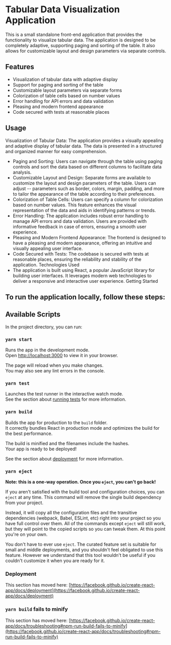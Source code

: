 

# Tabular Data Visualization Application

This is a small standalone front-end application that provides the functionality to visualize tabular data. The application is designed to be completely adaptive, supporting paging and sorting of the table. It also allows for customizable layout and design parameters via separate controls.


## Features

- Visualization of tabular data with adaptive display
- Support for paging and sorting of the table
- Customizable layout parameters via separate forms
- Colorization of table cells based on number values
- Error handling for API errors and data validation
- Pleasing and modern frontend appearance
- Code secured with tests at reasonable places


## Usage
Visualization of Tabular Data: The application provides a visually appealing and adaptive display of tabular data. The data is presented in a structured and organized manner for easy comprehension.

-  Paging and Sorting: Users can navigate through the table using paging controls and sort the data based on different columns to facilitate data analysis.
- Customizable Layout and Design: Separate forms are available to customize the layout and design parameters of the table. Users can adjust  -- parameters such as border, colors, margin, padding, and more to tailor the appearance of the table according to their preferences.
- Colorization of Table Cells: Users can specify a column for colorization based on number values. This feature enhances the visual representation of the data and aids in identifying patterns or trends.
- Error Handling: The application includes robust error handling to manage API errors and data validation. Users are provided with informative feedback in case of errors, ensuring a smooth user experience.
- Pleasing and Modern Frontend Appearance: The frontend is designed to have a pleasing and modern appearance, offering an intuitive and visually appealing user interface.
- Code Secured with Tests: The codebase is secured with tests at reasonable places, ensuring the reliability and stability of the application.
Technologies Used
- The application is built using React, a popular JavaScript library for building user interfaces. It leverages modern web technologies to deliver a responsive and interactive user experience.
Getting Started



## To run the application locally, follow these steps:


## Available Scripts

In the project directory, you can run:

### `yarn start`

Runs the app in the development mode.\
Open [http://localhost:3000](http://localhost:3000) to view it in your browser.

The page will reload when you make changes.\
You may also see any lint errors in the console.

### `yarn test`

Launches the test runner in the interactive watch mode.\
See the section about [running tests](https://facebook.github.io/create-react-app/docs/running-tests) for more information.

### `yarn build`

Builds the app for production to the `build` folder.\
It correctly bundles React in production mode and optimizes the build for the best performance.

The build is minified and the filenames include the hashes.\
Your app is ready to be deployed!

See the section about [deployment](https://facebook.github.io/create-react-app/docs/deployment) for more information.

### `yarn eject`

**Note: this is a one-way operation. Once you `eject`, you can't go back!**

If you aren't satisfied with the build tool and configuration choices, you can `eject` at any time. This command will remove the single build dependency from your project.

Instead, it will copy all the configuration files and the transitive dependencies (webpack, Babel, ESLint, etc) right into your project so you have full control over them. All of the commands except `eject` will still work, but they will point to the copied scripts so you can tweak them. At this point you're on your own.

You don't have to ever use `eject`. The curated feature set is suitable for small and middle deployments, and you shouldn't feel obligated to use this feature. However we understand that this tool wouldn't be useful if you couldn't customize it when you are ready for it.

### Deployment

This section has moved here: [https://facebook.github.io/create-react-app/docs/deployment](https://facebook.github.io/create-react-app/docs/deployment)

### `yarn build` fails to minify

This section has moved here: [https://facebook.github.io/create-react-app/docs/troubleshooting#npm-run-build-fails-to-minify](https://facebook.github.io/create-react-app/docs/troubleshooting#npm-run-build-fails-to-minify)




